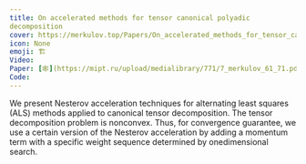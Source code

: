 ```yaml
---
title: On accelerated methods for tensor canonical polyadic
decomposition
cover: https://merkulov.top/Papers/On_accelerated_methods_for_tensor_canonical_polyadicdecomposition/cp3.svg
icon: None
emoji: 🏗️
Video: 
Paper: [🕸](https://mipt.ru/upload/medialibrary/771/7_merkulov_61_71.pdf)
Code: 
---
```


We present Nesterov acceleration techniques for alternating least squares (ALS) methods applied to canonical tensor decomposition. The tensor decomposition problem is nonconvex. Thus, for convergence guarantee, we use a certain version of the Nesterov acceleration by adding a momentum term with a specific weight sequence determined by onedimensional search.
